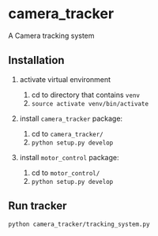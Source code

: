 # camera_tracker
A Camera tracking system


## Installation

1. activate virtual environment
    1. cd to directory that contains `venv`
    2. `source activate venv/bin/activate`

2. install `camera_tracker` package: 
    1. cd to `camera_tracker/`
    2. `python setup.py develop`
3. install `motor_control` package:
    1. cd to `motor_control/`
    2. `python setup.py develop`



## Run tracker
```
python camera_tracker/tracking_system.py
```
